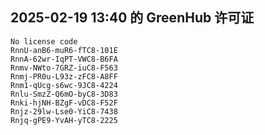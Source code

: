## 2025-02-19 13:40 的 GreenHub 许可证
```
No license code
RnnU-anB6-muR6-fTC8-101E
RnnA-62wr-IqPT-VWC8-B6FA
Rnmv-NWto-7GRZ-iuC8-F563
Rnmj-PR0u-L93z-zFC8-A8FF
Rnm1-qUcg-s6wc-9JC8-4224
Rnlu-SmzZ-Q6mO-byC8-3D83
Rnki-hjNH-BZgF-vDC8-F52F
Rnjz-29lw-Lse0-YiC8-7438
Rnjq-gPE9-YvAH-yTC8-2225
```
